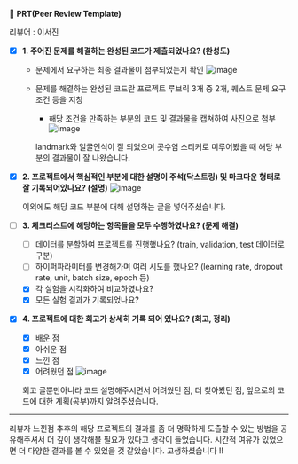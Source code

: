 🔑 **PRT(Peer Review Template)**

리뷰어 : 이서진

- [x]  **1. 주어진 문제를 해결하는 완성된 코드가 제출되었나요? (완성도)**
    - 문제에서 요구하는 최종 결과물이 첨부되었는지 확인
      ![image](https://github.com/inseopbyeon/aiffel_assignment/assets/124623358/0a278158-716e-43b3-aac4-8b762e22fa2a)

    - 문제를 해결하는 완성된 코드란 프로젝트 루브릭 3개 중 2개, 
    퀘스트 문제 요구조건 등을 지칭
        - 해당 조건을 만족하는 부분의 코드 및 결과물을 캡쳐하여 사진으로 첨부
          ![image](https://github.com/inseopbyeon/aiffel_assignment/assets/124623358/1e6a6092-5ec2-425e-969f-500f8f89987a)

        landmark와 얼굴인식이 잘 되었으며 콧수염 스티커로 미루어봤을 때 해당 부분의 결과물이 잘 나왔습니다.

- [x]  **2. 프로젝트에서 핵심적인 부분에 대한 설명이 주석(닥스트링) 및 마크다운 형태로 잘 기록되어있나요? (설명)**
  ![image](https://github.com/inseopbyeon/aiffel_assignment/assets/124623358/086a4105-ea16-4afc-b675-8477937a0889)

	이외에도 해당 코드 부분에 대해 설명하는 글을 넣어주셨습니다.

- [ ]  **3. 체크리스트에 해당하는 항목들을 모두 수행하였나요? (문제 해결)**
    - [ ]  데이터를 분할하여 프로젝트를 진행했나요? (train, validation, test 데이터로 구분)
    - [ ]  하이퍼파라미터를 변경해가며 여러 시도를 했나요? (learning rate, dropout rate, unit, batch size, epoch 등)
    - [x]  각 실험을 시각화하여 비교하였나요?
    - [x]  모든 실험 결과가 기록되었나요?

- [x]  **4. 프로젝트에 대한 회고가 상세히 기록 되어 있나요? (회고, 정리)**
    - [x]  배운 점
    - [x]  아쉬운 점
    - [x]  느낀 점
    - [x]  어려웠던 점
![image](https://github.com/inseopbyeon/aiffel_assignment/assets/124623358/10cd9818-c794-421c-8726-c90ba3dca3d3)

	회고 글뿐만아니라 코드 설명해주시면서 어려웠던 점, 더 찾아봤던 점, 앞으로의 코드에 대한 계획(공부)까지 알려주셨습니다.
---
리뷰자 느낀점
추후의 해당 프로젝트의 결과를 좀 더 명확하게 도출할 수 있는 방법을 공유해주셔서 더 깊이 생각해볼 필요가 있다고 생각이 들었습니다. 시간적 여유가 있었으면 더 다양한 결과를 볼 수 있었을 것 같았습니다. 고생하셨습니다 !!
